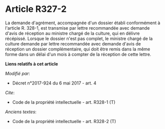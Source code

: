 # Article R327-2

La demande d'agrément, accompagnée d'un dossier établi conformément à l'article R. 328-1, est transmise par lettre
recommandée avec demande d'avis de réception au ministre chargé de la culture, qui en délivre récépissé. Lorsque le dossier
n'est pas complet, le ministre chargé de la culture demande par lettre recommandée avec demande d'avis de réception un
dossier complémentaire, qui doit être remis dans la même forme dans un délai d'un mois à compter de la réception de cette
lettre.

**Liens relatifs à cet article**

_Modifié par_:

  - Décret n°2017-924 du 6 mai 2017 - art. 4

_Cite_:

  - Code de la propriété intellectuelle - art. R328-1 (T)

_Anciens textes_:

  - Code de la propriété intellectuelle - art. R328-2 (T)

